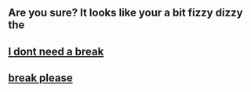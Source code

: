 Are you sure? It looks like your a bit fizzy dizzy the
---
[I dont need a break](norest.md)
---
[break please](Needrest.md)
---
